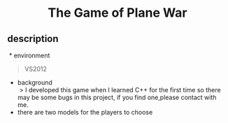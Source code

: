 <h1 align = center>The Game of Plane War</h1>

## description  
  * environment
  > VS2012  
  * background  
  > I developed this game when I learned C++ for the first time so there may be some bugs in this project, if you find one,please contact with me.  
  * there are two models for the players to choose
